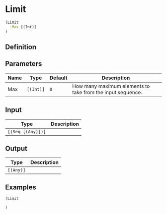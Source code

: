 # Limit

```clojure
(Limit
  :Max [(Int)]
)
```

## Definition


## Parameters
| Name | Type | Default | Description |
|------|------|---------|-------------|
| Max | `[(Int)]` | `0` | How many maximum elements to take from the input sequence. |


## Input
| Type | Description |
|------|-------------|
| `[(Seq [(Any)])]` |  |


## Output
| Type | Description |
|------|-------------|
| `[(Any)]` |  |


## Examples

```clojure
(Limit

)
```

